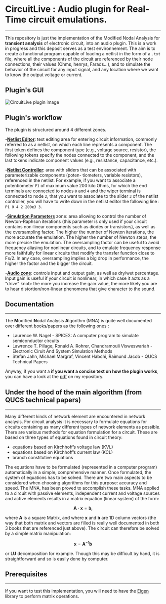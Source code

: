 # CircuitLive : Audio plugin for Real-Time circuit emulations.
---
This repository is just the implementation of the Modified Nodal Analysis for **transient analysis** of electronic circuit, into an audio plugin. This is a work in progress and this deposit serves as a test environnement.
The aim is to create a functional program capable of loading a netlist in the form of a `.txt` file, where all the components of the circuit are referenced by their node connections, their values (Ohms, henrys, Farads...), and to simulate the behavior of the circuit for any input signal, and any location where we want to know the output voltage or current.

## Plugin's GUI
![CircuitLive plugin image](https://github.com/eliot-des/CircuitLive/assets/72158380/26101e9f-3620-48ee-8cf5-0f18be21b0e9)

## Plugin's workflow

The plugin is structured around 4 different zones. 

-**<ins>Netlist Editor**: text editing area for entering circuit information, commonly referred to as a netlist, on which each line represents a component. The first token defines the component type (e.g., voltage source, resistor), the following tokens specify the nodes connected to the component, and the last tokens indicate component values (e.g., resistance, capacitance, etc.).

-**<ins>Netlist Controller**: area with sliders that can be associated with parameterizable components (poten-
tiometers, variable resistors), referenced in the netlist. For example, if you want to associate a potentiometer `P1` of maximum value 200 kilo Ohms, for which the end terminals are connected to nodes `0` and `4` and the wiper terminal is connected to node `2`, that you want to associate to the slider `3` of the netlist controller, you will have to write down in the netlist editor the following line : `P1 0 4 2 200e3 3`.

-**<ins>Simulation Parameters** zone: area allowing to control the number of Newton-Raphson iterations (this parameter is only used if your circuit contains non-linear components such as diodes or transistors), as well as the oversampling factor. The higher the number of Newton iterations, the more accurate the emulation. The higher the number of Newton steps, the more precise the emulation. The oversampling factor can be useful to avoid frequency aliasing for nonlinear circuits, and to emulate frequency response more faithfully for linear circuits that modify the transfer function close to Fs/2. In any case, oversampling implies a big drop in performance, the higher the factor and the bigger the circuit.

-**<ins>Audio zone**: controls input and output gain, as well as dry/wet percentage. Input gain is useful if your circuit is nonlinear, in which case it acts as a "drive" knob: the more you increase the gain value, the more likely you are to hear distortion/non-linear phenomena that give character to the sound. 

## Documentation
---
The **M**odified **N**odal Analysis **A**lgorithm (MNA) is quite well documented over different books/papers as the following ones :

- Laurence W. Nagel - SPICE2: A computer program to simulate semiconductor circuits 
- Lawrence T. Pillage, Ronald A. Rohrer, Chandramouli Visweswariah -  Electronic Ciruit And System Simulation Methods
- Stefan Jahn, Michael Margraf, Vincent Habchi, Raimund Jacob - QUCS Technical Papers

Anyway, if you want a **if you want a concise text on how the plugin works**, you can have a look at the [pdf](https://github.com/eliot-des/CircuitLive/blob/master/Real_Time_Circuit_Emulation_Eliot_Deschang.pdf) on my repository.

## Under the hood of the main algorithm (from QUCS technical papers)
---
Many different kinds of network element are encountered in network analysis. For circuit analysis
it is necessary to formulate equations for circuits containing as many different types of network
elements as possible. There are various methods for equation formulation for a circuit. These
are based on three types of equations found in circuit theory:

* equations based on Kirchhoff’s voltage law (KVL)
* equations based on Kirchhoff’s current law (KCL)
* branch constitutive equations

The equations have to be formulated (represented in a computer program) automatically in a
simple, comprehensive manner. Once formulated, the system of equations has to be solved. There
are two main aspects to be considered when choosing algorithms for this purpose: accuracy and
speed. The MNA, has been proved to accomplish these tasks.
MNA applied to a circuit with passive elements, independent current and voltage sources and
active elements results in a matrix equation (linear system) of the form:

$$\mathbf{A}\cdot\mathbf{x} = \mathbf{b},$$

where $\mathbf{A}$ is a square Matrix, and where $\mathbf{x}$ and $\mathbf{b}$ are 1D column vectors (the way that both matrix and vectors are filled is really well documented in both 3 books that are referenced just above).
The circuit can therefore be solved by a simple matrix manipulation:

$$\mathbf{x} = \mathbf{A}^{-1}\mathbf{b}$$

or **LU** decomposition for example. Though this may be difficult by hand, it is straightforward and so is easily done by computer.

## Prerequisites
---
If you want to test this implementation, you will need to have the [Eigen](https://eigen.tuxfamily.org/index.php?title=Main_Page) library to perform matrix operations.
